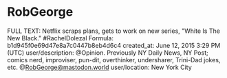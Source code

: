 # RobGeorge

FULL TEXT: Netflix scraps plans, gets to work on new series, "White Is The New Black." 
#RachelDolezal
Formula: b1d945f0e69d47e8a7c0447b8eb4d6c4
created_at: June 12, 2015 3:29 PM (UTC)
user/description: @Opinion. Previously NY Daily News, NY Post; comics nerd, improviser, pun-dit, overthinker, undersharer, Trini-Dad jokes, etc. @RobGeorge@mastodon.world
user/location: New York City